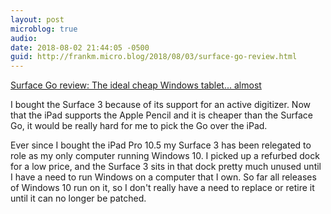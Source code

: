 ```yaml
---
layout: post
microblog: true
audio: 
date: 2018-08-02 21:44:05 -0500
guid: http://frankm.micro.blog/2018/08/03/surface-go-review.html
---
```

[Surface Go review: The ideal cheap Windows tablet... almost](https://www.engadget.com/2018/08/02/surface-go-review/)

I bought the Surface 3 because of its support for an active digitizer. Now that the iPad supports the Apple Pencil and it is cheaper than the Surface Go, it would be really hard for me to pick the Go over the iPad. 

Ever since I bought the iPad Pro 10.5 my Surface 3 has been relegated to role as my only computer running Windows 10. I picked up a refurbed dock for a low price, and the Surface 3 sits in that dock pretty much unused until I have a need to run Windows on a computer that I own. So far all releases of Windows 10 run on it, so I don't really have a need to replace or retire it until it can no longer be patched.
